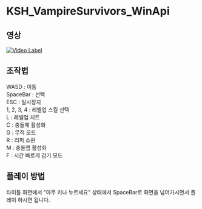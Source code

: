 # KSH_VampireSurvivors_WinApi

## 영상
[![Video Label](https://i9.ytimg.com/vi/jfsCp91ocgU/mqdefault.jpg?sqp=CKjt3Z4G-oaymwEmCMACELQB8quKqQMa8AEB-AH-CYAC0AWKAgwIABABGHIgUSg6MA8=&rs=AOn4CLB-IvWI5uc167S6yl9VHw-9yRX0Wg)](https://www.youtube.com/watch?v=jfsCp91ocgU)


## 조작법

WASD : 이동<br/>
SpaceBar : 선택<br/>
ESC : 일시정지<br/>
1, 2, 3, 4 : 레벨업 스킬 선택<br/>
L : 레벨업 치트<br/>
C : 충돌체 활성화<br/>
G : 무적 모드<br/>
R : 리퍼 소환<br/>
M : 충돌맵 활성화<br/>
F : 시간 빠르게 감기 모드<br/>


## 플레이 방법
타이틀 화면에서 "아무 키나 누르세요" 상태에서 SpaceBar로 화면을 넘어가시면서 플레이 하시면 됩니다.
